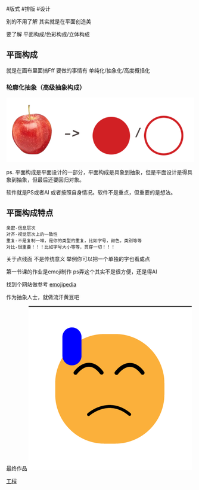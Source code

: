 #版式 #排版 #设计

别的不用了解
其实就是在平面创造美

要了解 平面构成/色彩构成/立体构成

## 平面构成
就是在画布里面搞Fff
要做的事情有 单纯化/抽象化/高度概括化

### 轮廓化抽象（高级抽象构成）
![](./assets/Pasted%20image%2020250114205035.png)

ps. 平面构成是平面设计的一部分，平面构成是具象到抽象，但是平面设计是得具象到抽象，但最后还要回归对象。


软件就是PS或者AI 或者按照自身情况。软件不是重点，但重要的是想法。


## 平面构成特点

``` 四大特点（规则）
亲密-信息层次
对齐-视觉层次上的一致性
重复-不是复制一堆，是你的类型的重复，比如字号，颜色，类别等等
对比-很重要！！！比如字号大小等等，贯穿一切！！！
```

关于点线面
不是传统意义
举例你可以把一个单独的字也看成点


第一节课的作业是emoji制作
ps弄这个其实不是很方便，还是得AI

找到个网站做参考
[emojipedia](https://emojipedia.org/)

作为抽象人士，就做流汗黄豆吧

最终作品
![](./assets/Pasted%20image%2020250114212132.png)

[工程](./assets/第一节案例.ai)


